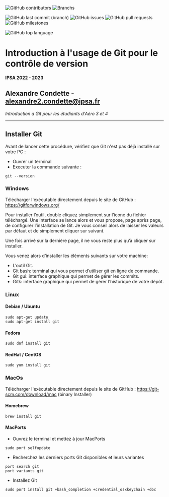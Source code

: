 ![GitHub contributors](https://img.shields.io/github/contributors/A-Cndt/IPSA_Formation_GIT?color=blue&label=Contributors&logo=GitHub)
![Branchs](https://badgen.net/badge/Branchs/2/blue?icon=github)

![GitHub last commit (branch)](https://img.shields.io/github/last-commit/A-Cndt/IPSA_Formation_GIT/main?label=Last%20Commit)
![GitHub issues](https://img.shields.io/github/issues/A-Cndt/IPSA_Formation_GIT?label=Issues)
![GitHub pull requests](https://img.shields.io/github/issues-pr/A-Cndt/IPSA_Formation_GIT?label=Pull%20Requests)
![GitHub milestones](https://img.shields.io/github/milestones/open/A-Cndt/IPSA_Formation_GIT?label=Open%20Milestones)

![GitHub top language](https://img.shields.io/github/languages/top/A-Cndt/IPSA_Formation_GIT?color=blueviolet&label=Language&logo=Python&logoColor=white)

# Introduction à l'usage de Git pour le contrôle de version
**IPSA 2022 - 2023**

Alexandre Condette - alexandre2.condette@ipsa.fr
---
*Introduction à Git pour les étudiants d'Aéro 3 et 4*
____

## Installer Git
Avant de lancer cette procédure, vérifiez que Git n'est pas déjà installé sur votre PC :
- Ouvrer un terminal
- Executer la commande suivante : 
```console
git --version
```

### Windows 
Télécharger l'exécutable directement depuis le site de GitHub : https://gitforwindows.org/

Pour installer l’outil, double cliquez simplement sur l’icone du fichier téléchargé. Une interface se lance alors et vous propose, page après page, de configurer l’installation de Git. Je vous conseil alors de laisser les valeurs par défaut et de simplement cliquer sur suivant.

Une fois arrivé sur la dernière page, il ne vous reste plus qu’à cliquer sur installer.

Vous venez alors d’installer les éléments suivants sur votre machine:
- L’outil Git.
- Git bash: terminal qui vous permet d’utiliser git en ligne de commande.
- Git gui: interface graphique qui permet de gérer les commits.
- Gitk: interface graphique qui permet de gérer l’historique de votre dépôt.

### Linux
#### Debian / Ubuntu 

```console
sudo apt-get update
sudo apt-get install git
```

#### Fedora

```console
sudo dnf install git
```

#### RedHat / CentOS

```console
sudo yum install git
```

### MacOs
Télécharger l'exécutable directement depuis le site de GitHub :  https://git-scm.com/download/mac (binary Installer)

#### Homebrew 
```console
brew install git
```

#### MacPorts
- Ouvrez le terminal et mettez à jour MacPorts
```console
sudo port selfupdate
```
- Recherchez les derniers ports Git disponibles et leurs variantes
```console
port search git
port variants git
```
- Installez Git
```console
sudo port install git +bash_completion +credential_osxkeychain +doc
```

